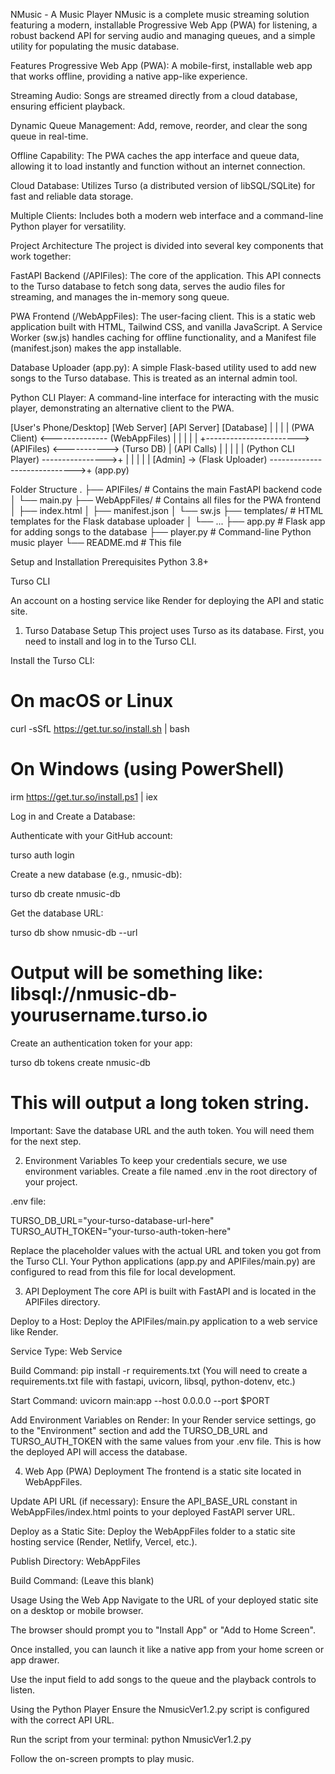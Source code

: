NMusic - A Music Player
NMusic is a complete music streaming solution featuring a modern, installable Progressive Web App (PWA) for listening, a robust backend API for serving audio and managing queues, and a simple utility for populating the music database.

Features
Progressive Web App (PWA): A mobile-first, installable web app that works offline, providing a native app-like experience.

Streaming Audio: Songs are streamed directly from a cloud database, ensuring efficient playback.

Dynamic Queue Management: Add, remove, reorder, and clear the song queue in real-time.

Offline Capability: The PWA caches the app interface and queue data, allowing it to load instantly and function without an internet connection.

Cloud Database: Utilizes Turso (a distributed version of libSQL/SQLite) for fast and reliable data storage.

Multiple Clients: Includes both a modern web interface and a command-line Python player for versatility.

Project Architecture
The project is divided into several key components that work together:

FastAPI Backend (/APIFiles): The core of the application. This API connects to the Turso database to fetch song data, serves the audio files for streaming, and manages the in-memory song queue.

PWA Frontend (/WebAppFiles): The user-facing client. This is a static web application built with HTML, Tailwind CSS, and vanilla JavaScript. A Service Worker (sw.js) handles caching for offline functionality, and a Manifest file (manifest.json) makes the app installable.

Database Uploader (app.py): A simple Flask-based utility used to add new songs to the Turso database. This is treated as an internal admin tool.

Python CLI Player: A command-line interface for interacting with the music player, demonstrating an alternative client to the PWA.

[User's Phone/Desktop]         [Web Server]         [API Server]           [Database]
      |                            |                      |                      |
   (PWA Client) <-------------- (WebAppFiles)            |                      |
      |                                                   |                      |
      +-----------------------> (APIFiles) <-----------> (Turso DB)
      |         (API Calls)          |                      |
      |                              |                      |
(Python CLI Player) ---------------->+                      |
      |                                                     |
      |                                                     |
  [Admin] -> (Flask Uploader) ----------------------------->+
             (app.py)

Folder Structure
.
├── APIFiles/               # Contains the main FastAPI backend code
│   └── main.py
├── WebAppFiles/            # Contains all files for the PWA frontend
│   ├── index.html
│   ├── manifest.json
│   └── sw.js
├── templates/              # HTML templates for the Flask database uploader
│   └── ...
├── app.py                  # Flask app for adding songs to the database
├── player.py               # Command-line Python music player
└── README.md               # This file

Setup and Installation
Prerequisites
Python 3.8+

Turso CLI

An account on a hosting service like Render for deploying the API and static site.

1. Turso Database Setup
This project uses Turso as its database. First, you need to install and log in to the Turso CLI.

Install the Turso CLI:

# On macOS or Linux
curl -sSfL https://get.tur.so/install.sh | bash

# On Windows (using PowerShell)
irm https://get.tur.so/install.ps1 | iex

Log in and Create a Database:

Authenticate with your GitHub account:

turso auth login

Create a new database (e.g., nmusic-db):

turso db create nmusic-db

Get the database URL:

turso db show nmusic-db --url
# Output will be something like: libsql://nmusic-db-yourusername.turso.io

Create an authentication token for your app:

turso db tokens create nmusic-db
# This will output a long token string.

Important: Save the database URL and the auth token. You will need them for the next step.

2. Environment Variables
To keep your credentials secure, we use environment variables. Create a file named .env in the root directory of your project.

.env file:

TURSO_DB_URL="your-turso-database-url-here"
TURSO_AUTH_TOKEN="your-turso-auth-token-here"

Replace the placeholder values with the actual URL and token you got from the Turso CLI. Your Python applications (app.py and APIFiles/main.py) are configured to read from this file for local development.

3. API Deployment
The core API is built with FastAPI and is located in the APIFiles directory.

Deploy to a Host: Deploy the APIFiles/main.py application to a web service like Render.

Service Type: Web Service

Build Command: pip install -r requirements.txt (You will need to create a requirements.txt file with fastapi, uvicorn, libsql, python-dotenv, etc.)

Start Command: uvicorn main:app --host 0.0.0.0 --port $PORT

Add Environment Variables on Render: In your Render service settings, go to the "Environment" section and add the TURSO_DB_URL and TURSO_AUTH_TOKEN with the same values from your .env file. This is how the deployed API will access the database.

4. Web App (PWA) Deployment
The frontend is a static site located in WebAppFiles.

Update API URL (if necessary): Ensure the API_BASE_URL constant in WebAppFiles/index.html points to your deployed FastAPI server URL.

Deploy as a Static Site: Deploy the WebAppFiles folder to a static site hosting service (Render, Netlify, Vercel, etc.).

Publish Directory: WebAppFiles

Build Command: (Leave this blank)

Usage
Using the Web App
Navigate to the URL of your deployed static site on a desktop or mobile browser.

The browser should prompt you to "Install App" or "Add to Home Screen".

Once installed, you can launch it like a native app from your home screen or app drawer.

Use the input field to add songs to the queue and the playback controls to listen.

Using the Python Player
Ensure the NmusicVer1.2.py script is configured with the correct API URL.

Run the script from your terminal: python NmusicVer1.2.py

Follow the on-screen prompts to play music.
